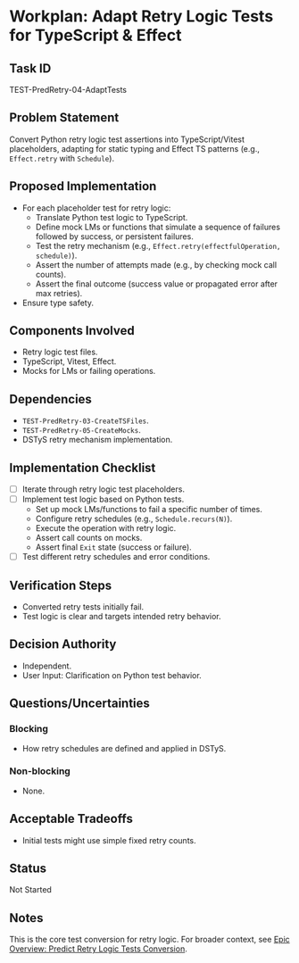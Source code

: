 # Workplan: Adapt Retry Logic Tests for TypeScript & Effect

## Task ID
TEST-PredRetry-04-AdaptTests

## Problem Statement
Convert Python retry logic test assertions into TypeScript/Vitest placeholders, adapting for static typing and Effect TS patterns (e.g., `Effect.retry` with `Schedule`).

## Proposed Implementation
- For each placeholder test for retry logic:
    - Translate Python test logic to TypeScript.
    - Define mock LMs or functions that simulate a sequence of failures followed by success, or persistent failures.
    - Test the retry mechanism (e.g., `Effect.retry(effectfulOperation, schedule)`).
    - Assert the number of attempts made (e.g., by checking mock call counts).
    - Assert the final outcome (success value or propagated error after max retries).
- Ensure type safety.

## Components Involved
- Retry logic test files.
- TypeScript, Vitest, Effect.
- Mocks for LMs or failing operations.

## Dependencies
- `TEST-PredRetry-03-CreateTSFiles`.
- `TEST-PredRetry-05-CreateMocks`.
- DSTyS retry mechanism implementation.

## Implementation Checklist
- [ ] Iterate through retry logic test placeholders.
- [ ] Implement test logic based on Python tests.
    - Set up mock LMs/functions to fail a specific number of times.
    - Configure retry schedules (e.g., `Schedule.recurs(N)`).
    - Execute the operation with retry logic.
    - Assert call counts on mocks.
    - Assert final `Exit` state (success or failure).
- [ ] Test different retry schedules and error conditions.

## Verification Steps
- Converted retry tests initially fail.
- Test logic is clear and targets intended retry behavior.

## Decision Authority
- Independent.
- User Input: Clarification on Python test behavior.

## Questions/Uncertainties
### Blocking
- How retry schedules are defined and applied in DSTyS.
### Non-blocking
- None.

## Acceptable Tradeoffs
- Initial tests might use simple fixed retry counts.

## Status
Not Started

## Notes
This is the core test conversion for retry logic.
For broader context, see [Epic Overview: Predict Retry Logic Tests Conversion](../../docs/planning/workplans/TEST-PredictRetryTests.md).